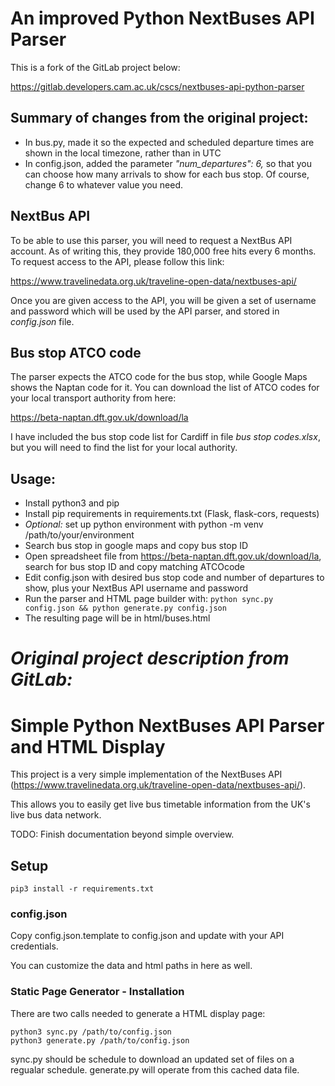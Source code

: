 # An improved Python NextBuses API Parser

This is a fork of the GitLab project below:

https://gitlab.developers.cam.ac.uk/cscs/nextbuses-api-python-parser

## Summary of changes from the original project:

* In bus.py, made it so the expected and scheduled departure times are shown in the local timezone, rather than in UTC
* In config.json, added the parameter *"num_departures": 6,* so that you can choose how many arrivals to show for each bus stop. Of course, change 6 to whatever value you need.

## NextBus API

To be able to use this parser, you will need to request a NextBus API account. As of writing this, they provide 180,000 free hits every 6 months. To request access to the API, please follow this link:

https://www.travelinedata.org.uk/traveline-open-data/nextbuses-api/

Once you are given access to the API, you will be given a set of username and password which will be used by the API parser, and stored in *config.json* file.

## Bus stop ATCO code

The parser expects the ATCO code for the bus stop, while Google Maps shows the Naptan code for it. You can download the list of ATCO codes for your local transport authority from here:

https://beta-naptan.dft.gov.uk/download/la

I have included the bus stop code list for Cardiff in file *bus stop codes.xlsx*, but you will need to find the list for your local authority.

## Usage:
* Install python3 and pip
* Install pip requirements in requirements.txt (Flask, flask-cors, requests)
* *Optional:* set up python environment with python -m venv /path/to/your/environment
* Search bus stop in google maps and copy bus stop ID
* Open spreadsheet file from https://beta-naptan.dft.gov.uk/download/la, search for bus stop ID and copy matching ATCOcode
* Edit config.json with desired bus stop code and number of departures to show, plus your NextBus API username and password
* Run the parser and HTML page builder with:
  ```python sync.py config.json && python generate.py config.json```
* The resulting page will be in html/buses.html

# *Original project description from GitLab:*

# Simple Python NextBuses API Parser and HTML Display

This project is a very simple implementation of the NextBuses API (https://www.travelinedata.org.uk/traveline-open-data/nextbuses-api/).

This allows you to easily get live bus timetable information from the UK's live bus data network.

TODO: Finish documentation beyond simple overview.

## Setup

```
pip3 install -r requirements.txt
```

### config.json

Copy config.json.template to config.json and update with your API credentials.

You can customize the data and html paths in here as well.

### Static Page Generator - Installation

There are two calls needed to generate a HTML display page:

```
python3 sync.py /path/to/config.json
python3 generate.py /path/to/config.json
```

sync.py should be schedule to download an updated set of files on a regualar schedule.
generate.py will operate from this cached data file.

